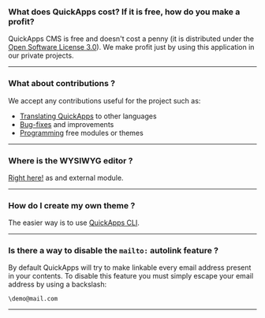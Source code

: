 ### What does QuickApps cost? If it is free, how do you make a profit?
QuickApps CMS is free and doesn't cost a penny (it is distributed under the [Open Software License 3.0](http://www.opensource.org/licenses/osl-3.0.php)). We make profit just by using this application in our private projects.

***

### What about contributions ?
We accept any contributions useful for the project such as:

* [Translating QuickApps](../designers/translating-quickapps-cms.md) to other languages
* [Bug-fixes](https://github.com/QuickAppsCMS/QuickApps-CMS/issues?sort=updated&direction=desc&state=closed) and improvements
* [Programming](../developers/index.md) free modules or themes

***

### Where is the WYSIWYG editor ?
[Right here!](https://github.com/QuickAppsCMS/QACMS-Wysiwyg/) as and external module.

***

### How do I create my own theme ?
The easier way is to use [QuickApps CLI](../developers/quickapps-cli.md).

***

### Is there a way to disable the `mailto:` autolink feature ?
By default QuickApps will try to make linkable every email address present in your contents.
To disable this feature you must simply escape your email address by using a backslash:

    \demo@mail.com

***